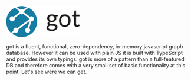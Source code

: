<img src="./docs/got-logo.png" width="200">

got is a fluent, functional, zero-dependency, in-memory javascript graph database. However it can be used with plain JS it is built with TypeScript and provides its own typings. got is more of a pattern than a full-featured DB and therefore comes with a very small set of basic functionality at this point. Let's see were we can get.

